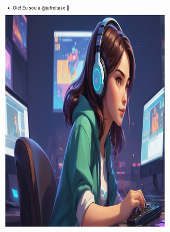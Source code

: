 - Oie! Eu sou a @jufreitasx 👋 

<div>
  
  <img align="center" alt="Rafa-Csharp" height="669" width="1770" src="https://github.com/Jufreitasx/BootCamp-Stdr/blob/main/tech.jpg?raw=true">
  
</div>
